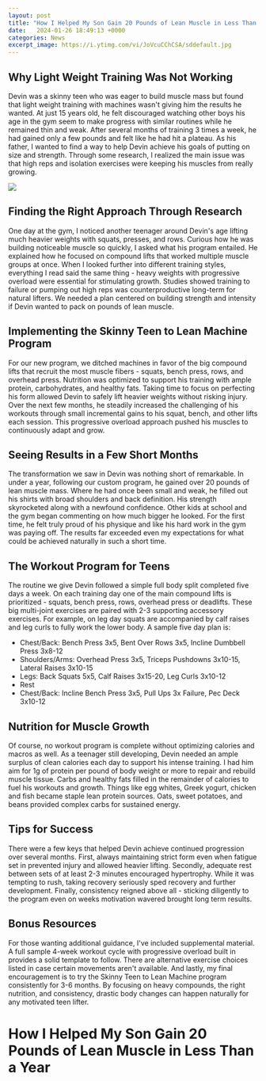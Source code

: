 ```yaml
---
layout: post
title: "How I Helped My Son Gain 20 Pounds of Lean Muscle in Less Than a Year"
date:   2024-01-26 18:49:13 +0000
categories: News
excerpt_image: https://i.ytimg.com/vi/JoVcuCChCSA/sddefault.jpg
---
```

## Why Light Weight Training Was Not Working ### 
Devin was a skinny teen who was eager to build muscle mass but found that light weight training with machines wasn't giving him the results he wanted. At just 15 years old, he felt discouraged watching other boys his age in the gym seem to make progress with similar routines while he remained thin and weak. After several months of training 3 times a week, he had gained only a few pounds and felt like he had hit a plateau. As his father, I wanted to find a way to help Devin achieve his goals of putting on size and strength. Through some research, I realized the main issue was that high reps and isolation exercises were keeping his muscles from really growing.


![](https://i.ytimg.com/vi/JoVcuCChCSA/sddefault.jpg)
## Finding the Right Approach Through Research ### 

One day at the gym, I noticed another teenager around Devin's age lifting much heavier weights with squats, presses, and rows. Curious how he was building noticeable muscle so quickly, I asked what his program entailed. He explained how he focused on compound lifts that worked multiple muscle groups at once. When I looked further into different training styles, everything I read said the same thing - heavy weights with progressive overload were essential for stimulating growth. Studies showed training to failure or pumping out high reps was counterproductive long-term for natural lifters. We needed a plan centered on building strength and intensity if Devin wanted to pack on pounds of lean muscle.

## Implementing the Skinny Teen to Lean Machine Program ###

For our new program, we ditched machines in favor of the big compound lifts that recruit the most muscle fibers - squats, bench press, rows, and overhead press. Nutrition was optimized to support his training with ample protein, carbohydrates, and healthy fats. Taking time to focus on perfecting his form allowed Devin to safely lift heavier weights without risking injury. Over the next few months, he steadily increased the challenging of his workouts through small incremental gains to his squat, bench, and other lifts each session. This progressive overload approach pushed his muscles to continuously adapt and grow.  

## Seeing Results in a Few Short Months ###

The transformation we saw in Devin was nothing short of remarkable. In under a year, following our custom program, he gained over 20 pounds of lean muscle mass. Where he had once been small and weak, he filled out his shirts with broad shoulders and back definition. His strength skyrocketed along with a newfound confidence. Other kids at school and the gym began commenting on how much bigger he looked. For the first time, he felt truly proud of his physique and like his hard work in the gym was paying off. The results far exceeded even my expectations for what could be achieved naturally in such a short time.

## The Workout Program for Teens ### 

The routine we give Devin followed a simple full body split completed five days a week. On each training day one of the main compound lifts is prioritized - squats, bench press, rows, overhead press or deadlifts. These big multi-joint exercises are paired with 2-3 supporting accessory exercises. For example, on leg day squats are accompanied by calf raises and leg curls to fully work the lower body. A sample five day plan is:

- Chest/Back: Bench Press 3x5, Bent Over Rows 3x5, Incline Dumbbell Press 3x8-12
- Shoulders/Arms: Overhead Press 3x5, Triceps Pushdowns 3x10-15, Lateral Raises 3x10-15  
- Legs: Back Squats 5x5, Calf Raises 3x15-20, Leg Curls 3x10-12
- Rest
- Chest/Back: Incline Bench Press 3x5, Pull Ups 3x Failure, Pec Deck 3x10-12

## Nutrition for Muscle Growth ###

Of course, no workout program is complete without optimizing calories and macros as well. As a teenager still developing, Devin needed an ample surplus of clean calories each day to support his intense training. I had him aim for 1g of protein per pound of body weight or more to repair and rebuild muscle tissue. Carbs and healthy fats filled in the remainder of calories to fuel his workouts and growth. Things like egg whites, Greek yogurt, chicken and fish became staple lean protein sources. Oats, sweet potatoes, and beans provided complex carbs for sustained energy.

## Tips for Success ###

There were a few keys that helped Devin achieve continued progression over several months. First, always maintaining strict form even when fatigue set in prevented injury and allowed heavier lifting. Secondly, adequate rest between sets of at least 2-3 minutes encouraged hypertrophy. While it was tempting to rush, taking recovery seriously sped recovery and further development. Finally, consistency reigned above all - sticking diligently to the program even on weeks motivation wavered brought long term results.

## Bonus Resources ###

For those wanting additional guidance, I've included supplemental material. A full sample 4-week workout cycle with progressive overload built in provides a solid template to follow. There are alternative exercise choices listed in case certain movements aren't available. And lastly, my final encouragement is to try the Skinny Teen to Lean Machine program consistently for 3-6 months. By focusing on heavy compounds, the right nutrition, and consistency, drastic body changes can happen naturally for any motivated teen lifter.

# How I Helped My Son Gain 20 Pounds of Lean Muscle in Less Than a Year